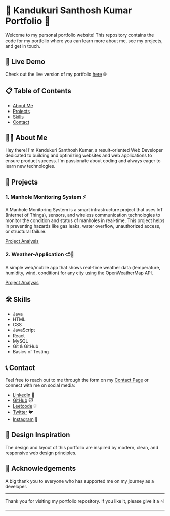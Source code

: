 # 🌟 Kandukuri Santhosh Kumar Portfolio 🌟

Welcome to my personal portfolio website! This repository contains the code for my portfolio where you can learn more about me, see my projects, and get in touch. 

## 🚀 Live Demo

Check out the live version of my portfolio [here](https://santhoshkumar10122001.github.io/Santhosh_Portfolio/) 🌐

## 📋 Table of Contents

- [About Me](#-about-me)
- [Projects](#-projects)
- [Skills](#-skills)
- [Contact](#-contact)


## 👨‍💻 About Me

Hey there! I'm Kandukuri Santhosh Kumar, a result-oriented Web Developer dedicated to building and optimizing websites and web applications to ensure product success. I'm passionate about coding and always eager to learn new technologies.

## 💼 Projects

### 1. Manhole Monitoring System ⚡
 A Manhole Monitoring System is a smart infrastructure project that uses IoT (Internet of Things), sensors, and wireless communication technologies to monitor the condition and status of manholes in real-time. This project helps in preventing hazards like gas leaks, water overflow, unauthorized access, or structural failure.

[Project Analysis](#)

### 2. Weather-Application ⛅🌈
A simple web/mobile app that shows real-time weather data (temperature, humidity, wind, condition) for any city using the OpenWeatherMap API.

[Project Analysis](https://santhoshkumar10122001.github.io/Weather-Application/)

## 🛠 Skills

- Java
- HTML
- CSS
- JavaScript
- React
- MySQL
- Git & GitHub
- Basics of Testing

## 📞 Contact

Feel free to reach out to me through the form on my [Contact Page](#Contact) or connect with me on social media:

- [LinkedIn](https://www.linkedin.com/in/santhoshkumar-kandukuri/) 🔗
- [GitHub](https://github.com/Santhoshkumar10122001) 🐱
- [Leetcode](https://leetcode.com/u/DQRNB4M8KL/) 💡
- [Twitter](https://x.com/SANTHOSHKU55732) 🐦
- [Instagram](https://www.instagram.com/__.ksk.__19/) 📸

## 🎨 Design Inspiration

The design and layout of this portfolio are inspired by modern, clean, and responsive web design principles.

## 🙏 Acknowledgements

A big thank you to everyone who has supported me on my journey as a developer.

---

Thank you for visiting my portfolio repository. If you like it, please give it a ⭐️!

---
